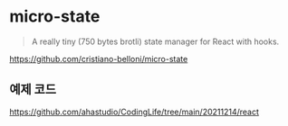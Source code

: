 # micro-state

> A really tiny (750 bytes brotli) state manager for React with hooks.

<https://github.com/cristiano-belloni/micro-state>

## 예제 코드

<https://github.com/ahastudio/CodingLife/tree/main/20211214/react>
